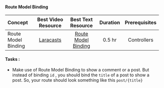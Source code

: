 #### Route Model Binding

Concept | Best Video Resource | Best Text Resource | Duration | Prerequisites
:-- | :--: | :--: | :--: | :--:
Route Model Binding | [Laracasts](https://laracasts.com/series/laravel-from-scratch-2017/episodes/9) | [Route Model Binding](https://laravel.com/docs/5.4/routing#route-model-binding) | 0.5 hr | Controllers

#### Tasks :
- Make use of Route Model Binding to show a comment or a post. But instead of binding `id` , you should bind the `title` of a post to show a post. So, your route should look something like this `post/{title}`
